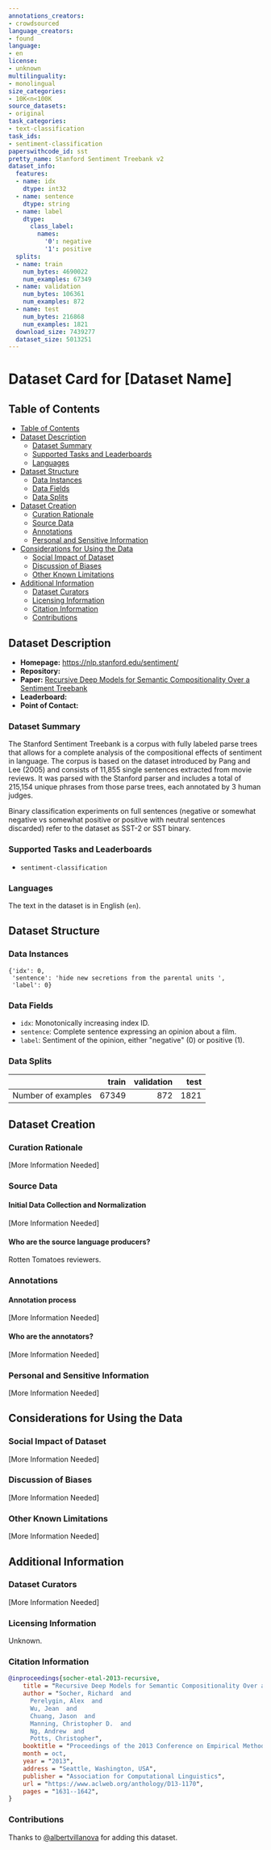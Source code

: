 ```yaml
---
annotations_creators:
- crowdsourced
language_creators:
- found
language:
- en
license:
- unknown
multilinguality:
- monolingual
size_categories:
- 10K<n<100K
source_datasets:
- original
task_categories:
- text-classification
task_ids:
- sentiment-classification
paperswithcode_id: sst
pretty_name: Stanford Sentiment Treebank v2
dataset_info:
  features:
  - name: idx
    dtype: int32
  - name: sentence
    dtype: string
  - name: label
    dtype:
      class_label:
        names:
          '0': negative
          '1': positive
  splits:
  - name: train
    num_bytes: 4690022
    num_examples: 67349
  - name: validation
    num_bytes: 106361
    num_examples: 872
  - name: test
    num_bytes: 216868
    num_examples: 1821
  download_size: 7439277
  dataset_size: 5013251
---
```


# Dataset Card for [Dataset Name]

## Table of Contents
- [Table of Contents](#table-of-contents)
- [Dataset Description](#dataset-description)
  - [Dataset Summary](#dataset-summary)
  - [Supported Tasks and Leaderboards](#supported-tasks-and-leaderboards)
  - [Languages](#languages)
- [Dataset Structure](#dataset-structure)
  - [Data Instances](#data-instances)
  - [Data Fields](#data-fields)
  - [Data Splits](#data-splits)
- [Dataset Creation](#dataset-creation)
  - [Curation Rationale](#curation-rationale)
  - [Source Data](#source-data)
  - [Annotations](#annotations)
  - [Personal and Sensitive Information](#personal-and-sensitive-information)
- [Considerations for Using the Data](#considerations-for-using-the-data)
  - [Social Impact of Dataset](#social-impact-of-dataset)
  - [Discussion of Biases](#discussion-of-biases)
  - [Other Known Limitations](#other-known-limitations)
- [Additional Information](#additional-information)
  - [Dataset Curators](#dataset-curators)
  - [Licensing Information](#licensing-information)
  - [Citation Information](#citation-information)
  - [Contributions](#contributions)

## Dataset Description

- **Homepage:** https://nlp.stanford.edu/sentiment/
- **Repository:**
- **Paper:** [Recursive Deep Models for Semantic Compositionality Over a Sentiment Treebank](https://www.aclweb.org/anthology/D13-1170/)
- **Leaderboard:**
- **Point of Contact:**

### Dataset Summary

The Stanford Sentiment Treebank is a corpus with fully labeled parse trees that allows for a complete analysis of the
compositional effects of sentiment in language. The corpus is based on the dataset introduced by Pang and Lee (2005)
and consists of 11,855 single sentences extracted from movie reviews. It was parsed with the Stanford parser and
includes a total of 215,154 unique phrases from those parse trees, each annotated by 3 human judges.

Binary classification experiments on full sentences (negative or somewhat negative vs somewhat positive or positive
with neutral sentences discarded) refer to the dataset as SST-2 or SST binary.

### Supported Tasks and Leaderboards

- `sentiment-classification`

### Languages

The text in the dataset is in English (`en`).

## Dataset Structure

### Data Instances

```
{'idx': 0,
 'sentence': 'hide new secretions from the parental units ',
 'label': 0}
```

### Data Fields

- `idx`: Monotonically increasing index ID.
- `sentence`: Complete sentence expressing an opinion about a film.
- `label`: Sentiment of the opinion, either "negative" (0) or positive (1).

### Data Splits

|                    |    train | validation | test |
|--------------------|---------:|-----------:|-----:|
| Number of examples |    67349 |        872 | 1821 |

## Dataset Creation

### Curation Rationale

[More Information Needed]

### Source Data

#### Initial Data Collection and Normalization

[More Information Needed]

#### Who are the source language producers?

Rotten Tomatoes reviewers.

### Annotations

#### Annotation process

[More Information Needed]

#### Who are the annotators?

[More Information Needed]

### Personal and Sensitive Information

[More Information Needed]

## Considerations for Using the Data

### Social Impact of Dataset

[More Information Needed]

### Discussion of Biases

[More Information Needed]

### Other Known Limitations

[More Information Needed]

## Additional Information

### Dataset Curators

[More Information Needed]

### Licensing Information

Unknown.

### Citation Information

```bibtex
@inproceedings{socher-etal-2013-recursive,
    title = "Recursive Deep Models for Semantic Compositionality Over a Sentiment Treebank",
    author = "Socher, Richard  and
      Perelygin, Alex  and
      Wu, Jean  and
      Chuang, Jason  and
      Manning, Christopher D.  and
      Ng, Andrew  and
      Potts, Christopher",
    booktitle = "Proceedings of the 2013 Conference on Empirical Methods in Natural Language Processing",
    month = oct,
    year = "2013",
    address = "Seattle, Washington, USA",
    publisher = "Association for Computational Linguistics",
    url = "https://www.aclweb.org/anthology/D13-1170",
    pages = "1631--1642",
}
```

### Contributions

Thanks to [@albertvillanova](https://github.com/albertvillanova) for adding this dataset.